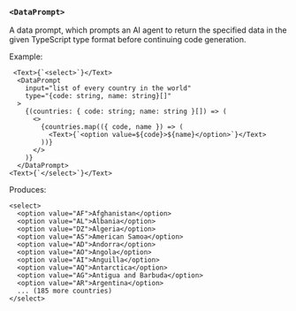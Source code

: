 ### `<DataPrompt>`

A data prompt, which prompts an AI agent to return the specified data in the given TypeScript type format before continuing code generation.

Example:

```tsx
 <Text>{`<select>`}</Text>
  <DataPrompt
    input="list of every country in the world"
    type="{code: string, name: string}[]"
  >
    {(countries: { code: string; name: string }[]) => (
      <>
        {countries.map(({ code, name }) => (
          <Text>{`<option value=${code}>${name}</option>`}</Text>
        ))}
      </>
    )}
  </DataPrompt>
<Text>{`</select>`}</Text>
```

Produces:

```tsx
<select>
  <option value="AF">Afghanistan</option>
  <option value="AL">Albania</option>
  <option value="DZ">Algeria</option>
  <option value="AS">American Samoa</option>
  <option value="AD">Andorra</option>
  <option value="AO">Angola</option>
  <option value="AI">Anguilla</option>
  <option value="AQ">Antarctica</option>
  <option value="AG">Antigua and Barbuda</option>
  <option value="AR">Argentina</option>
  ... (185 more countries)
</select>
```
